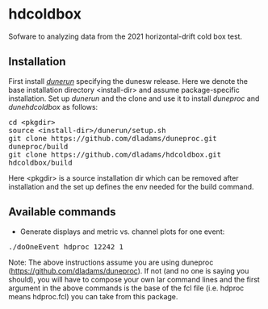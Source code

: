 # hdcoldbox

Sofware to analyzing data from the 2021 horizontal-drift cold box test.

## Installation

First install [*dunerun*](https://github.com/dladams/dunerun) specifying the dunesw release.
Here we denote the base installation directory \<install-dir> and assume package-specific installation.
Set up *dunerun* and the clone and use it to install *duneproc* and *dunehdcoldbox* as follows:
<pre>
cd &lt;pkgdir>
source &lt;install-dir>/dunerun/setup.sh
git clone https://github.com/dladams/duneproc.git
duneproc/build
git clone https://github.com/dladams/hdcoldbox.git
hdcoldbox/build
</pre>
Here \<pkgdir> is a source installation dir which can be removed after installation and the set up defines the env needed for the build command.

## Available commands

* Generate displays and metric vs. channel plots for one event:
<pre>
./doOneEvent hdproc 12242 1
</pre>

Note: The above instructions assume you are using duneproc (https://github.com/dladams/duneproc).
If not (and no one is saying you should), you will have to compose your own lar command lines and
the first argument in the above commands is the base of the fcl file (i.e. hdproc means hdproc.fcl)
you can take from this package.
